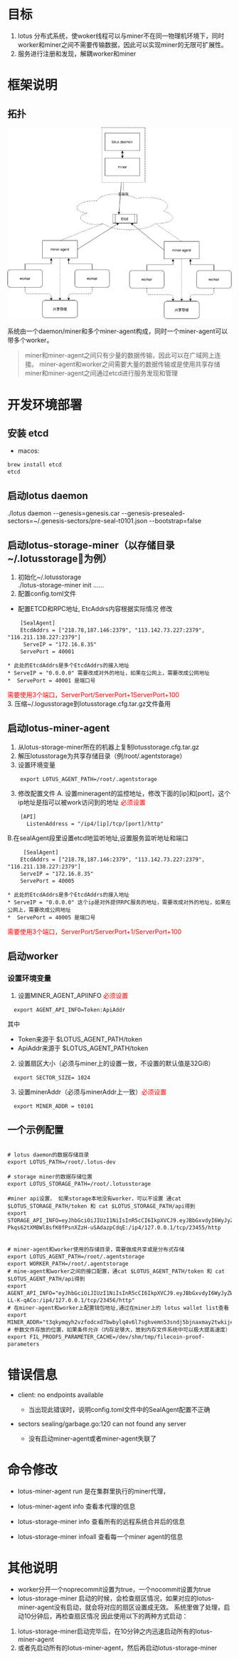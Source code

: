 # 目标
1. lotus 分布式系统，使woker线程可以与miner不在同一物理机环境下，同时worker和miner之间不需要传输数据，因此可以实现miner的无限可扩展性。
2. 服务进行注册和发现，解耦worker和miner

# 框架说明

## 拓扑
![s](./architecure.jpg)

系统由一个daemon/miner和多个miner-agent构成，同时一个miner-agent可以带多个worker。 
> miner和miner-agent之间只有少量的数据传输，因此可以在广域网上连接。
> miner-agent和worker之间需要大量的数据传输或是使用共享存储
> miner和miner-agent之间通过etcd进行服务发现和管理

# 开发环境部署
## 安装 etcd
*  macos: 
```shell
brew install etcd
etcd
```


## 启动lotus daemon
 ./lotus daemon --genesis=genesis.car --genesis-presealed-sectors=~/.genesis-sectors/pre-seal-t0101.json --bootstrap=false

## 启动lotus-storage-miner（以存储目录~/.lotusstorage为例）
1. 初始化~/.lotusstorage  
   ./lotus-storage-miner init ......  
2. 配置config.toml文件
  * 配置ETCD和RPC地址, EtcAddrs内容根据实际情况 修改
```shell
    [SealAgent]
    EtcdAddrs = ["218.78,187.146:2379", "113.142.73.227:2379", "116.211.138.227:2379"]
     ServeIP = "172.16.8.35"
    ServePort = 40001
 ``` 
    * 此处的EtcdAddrs是多个EtcdAddrs的接入地址
    * ServeIP = "0.0.0.0" 需要改成对外的地址，如果在公网上，需要改成公网地址
    *  ServePort = 40001 是端口号 
    
  <font color="red"> 需要使用3个端口，ServerPort/ServerPort+1ServerPort+100</font>  
3. 压缩~/.logusstorage到lotusstorage.cfg.tar.gz文件备用

## 启动lotus-miner-agent
1. 从lotus-storage-miner所在的机器上复制lotusstorage.cfg.tar.gz
2. 解压lotusstorage为共享存储目录（例/root/.agentstorage）
2. 设置环境变量 
```shell
    export LOTUS_AGENT_PATH=/root/.agentstorage
```
3. 修改配置文件
  A. 设置mineragent的监控地址，修改下面的[ip]和[port]，这个ip地址是指可以被work访问到的地址 <font color="red">必须设置</font>
```shell
    [API]
      ListenAddress = "/ip4/[ip]/tcp/[port]/http"
```
  B.在sealAgent段里设置etcd地监听地址,设置服务监听地址和端口
```shell
     [SealAgent]
    EtcdAddrs = ["218.78,187.146:2379", "113.142.73.227:2379", "116.211.138.227:2379"]
    ServeIP = "172.16.8.35"
    ServePort = 40005

 ```   
   
    * 此处的EtcdAddrs是多个EtcdAddrs的接入地址
    * ServeIP = "0.0.0.0" 这个ip是对外提供RPC服务的地址，需要改成对外的地址，如果在公网上，需要改成公网地址
    *  ServePort = 40005 是端口号 
<font color="red">  需要使用3个端口，ServerPort/ServerPort+1/ServerPort+100</font>


## 启动worker
### 设置环境变量 
1. 设置MINER_AGENT_APIINFO <font color="red">必须设置</font>
```shell
  export AGENT_API_INFO=Token:ApiAddr 
```
其中 
* Token来源于 $LOTUS_AGENT_PATH/token
* ApiAddr来源于 $LOTUS_AGENT_PATH/token

2. 设置扇区大小（必须与miner上的设置一致，不设置的默认值是32GiB）
```shell
  export SECTOR_SIZE= 1024
```
3. 设置minerAddr（必须与minerAddr上一致）<font color="red">必须设置</font>
```shell
  export MINER_ADDR = t0101
```


## 一个示例配置

```shell

# lotus daemon的数据存储目录 
export LOTUS_PATH=/root/.lotus-dev

# storage miner的数据存储位置
export LOTUS_STORAGE_PATH=/root/.lotusstorage

#miner api设置， 如果storage本地没有worker，可以不设置 通cat $LOTUS_STORAGE_PATH/token 和 cat $LOTUS_STORAGE_PATH/api得到
export STORAGE_API_INFO=eyJhbGciOiJIUzI1NiIsInR5cCI6IkpXVCJ9.eyJBbGxvdyI6WyJyZWFkIiwid3JpdGUiLCJzaWduIiwiYWRtaW4iXX0._ppPK-Pkqs62tXMBWl8sfK0fPsnXZzH-uSAdazpCdqE:/ip4/127.0.0.1/tcp/23455/http


# miner-agent和worker使用的存储目录，需要做成共享或是分布式存储
export LOTUS_AGENT_PATH=/root/.agentstorage
export WORKER_PATH=/root/.agentstorage
# mine-agent和worker之间的接口配置，通cat $LOTUS_AGENT_PATH/token 和 cat $LOTUS_AGENT_PATH/api得到
export AGENT_API_INFO="eyJhbGciOiJIUzI1NiIsInR5cCI6IkpXVCJ9.eyJBbGxvdyI6WyJyZWFkIiwid3JpdGUiLCJzaWduIiwiYWRtaW4iXX0.8AMxMXNoFBQdE3iqT4krfr8NyqeDCV_6V-LL-K-qACo:/ip4/127.0.0.1/tcp/23456/http"
# 在miner-agent和worker上配置钱包地址,通过在miner上的 lotus wallet list查看
export MINER_ADDR="t3qkymqyh2vzfodcxd7bwbylq4v6l7sghvemn53sndj5bjnaxmay2twkije4wcrhzdf72x5gyhncycebohhq6a"
# 参数文件存放的位置，如果条件允许（内存足够大，放到内存文件系统中可以极大提高速度）
export FIL_PROOFS_PARAMETER_CACHE=/dev/shm/tmp/filecoin-proof-parameters
```


# 错误信息
* client: no endpoints available
  * 当出现此错误时，说明config.toml文件中的SealAgent配置不正确

* sectors	sealing/garbage.go:120	can not found any server
  * 没有启动miner-agent或者miner-agent失联了

# 命令修改
* lotus-miner-agent  run 是在集群里执行的miner代理，

* lotus-miner-agent info 查看本代理的信息

* lotus-storage-miner info 查看所有的远程系统合并后的信息
  
* lotus-storage-miner infoall 查看每一个miner agent的信息

# 其他说明  
* worker分开一个noprecommit设置为true，一个nocommit设置为true
* lotus-storage-miner 启动的时候，会检查扇区情况，如果对应的lotus-miner-agent没有启动，就会将对应的扇区设置成无效。  系统里做了处理，启动10分钟后，再检查扇区情况
因此使用以下的两种方式启动： 
1. lotus-storage-miner启动完毕后，在10分钟之内迅速启动所有的lotus-miner-agent
2. 或者先启动所有的lotus-miner-agent，然后再启动lotus-storage-miner
   
  